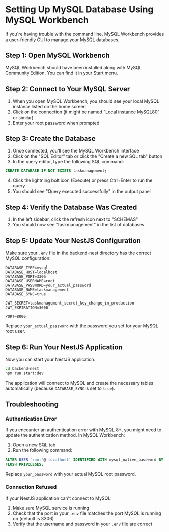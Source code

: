 # Setting Up MySQL Database Using MySQL Workbench

If you're having trouble with the command line, MySQL Workbench provides a user-friendly GUI to manage your MySQL databases.

## Step 1: Open MySQL Workbench

MySQL Workbench should have been installed along with MySQL Community Edition. You can find it in your Start menu.

## Step 2: Connect to Your MySQL Server

1. When you open MySQL Workbench, you should see your local MySQL instance listed on the home screen
2. Click on the connection (it might be named "Local instance MySQL80" or similar)
3. Enter your root password when prompted

## Step 3: Create the Database

1. Once connected, you'll see the MySQL Workbench interface
2. Click on the "SQL Editor" tab or click the "Create a new SQL tab" button
3. In the query editor, type the following SQL command:

```sql
CREATE DATABASE IF NOT EXISTS taskmanagement;
```

4. Click the lightning bolt icon (Execute) or press Ctrl+Enter to run the query
5. You should see "Query executed successfully" in the output panel

## Step 4: Verify the Database Was Created

1. In the left sidebar, click the refresh icon next to "SCHEMAS"
2. You should now see "taskmanagement" in the list of databases

## Step 5: Update Your NestJS Configuration

Make sure your `.env` file in the backend-nest directory has the correct MySQL configuration:

```
DATABASE_TYPE=mysql
DATABASE_HOST=localhost
DATABASE_PORT=3306
DATABASE_USERNAME=root
DATABASE_PASSWORD=your_actual_password
DATABASE_NAME=taskmanagement
DATABASE_SYNC=true

JWT_SECRET=taskmanagement_secret_key_change_in_production
JWT_EXPIRATION=3600

PORT=8000
```

Replace `your_actual_password` with the password you set for your MySQL root user.

## Step 6: Run Your NestJS Application

Now you can start your NestJS application:

```bash
cd backend-nest
npm run start:dev
```

The application will connect to MySQL and create the necessary tables automatically (because `DATABASE_SYNC` is set to `true`).

## Troubleshooting

### Authentication Error

If you encounter an authentication error with MySQL 8+, you might need to update the authentication method. In MySQL Workbench:

1. Open a new SQL tab
2. Run the following command:

```sql
ALTER USER 'root'@'localhost' IDENTIFIED WITH mysql_native_password BY 'your_password';
FLUSH PRIVILEGES;
```

Replace `your_password` with your actual MySQL root password.

### Connection Refused

If your NestJS application can't connect to MySQL:

1. Make sure MySQL service is running
2. Check that the port in your `.env` file matches the port MySQL is running on (default is 3306)
3. Verify that the username and password in your `.env` file are correct 